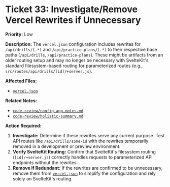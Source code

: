 # Ticket 33: Investigate/Remove Vercel Rewrites if Unnecessary

**Priority:** Low

**Description:** The `vercel.json` configuration includes rewrites for `/api/drills/(.*)` and `/api/practice-plans/(.*)` to their respective base paths (`/api/drills`, `/api/practice-plans`). These might be artifacts from an older routing setup and may no longer be necessary with SvelteKit's standard filesystem-based routing for parameterized routes (e.g., `src/routes/api/drills/[id]/+server.js`).

**Affected Files:**

- [`vercel.json`](vercel.json)

**Related Notes:**

- [`code-review/config-app-notes.md`](code-review/config-app-notes.md)
- [`code-review/holistic-summary.md`](code-review/holistic-summary.md)

**Action Required:**

1.  **Investigate:** Determine if these rewrites serve any current purpose. Test API routes like `/api/drills/some-id` with the rewrites temporarily removed in a development or preview environment.
2.  **Verify SvelteKit Routing:** Confirm that SvelteKit's filesystem routing (`[id]/+server.js`) correctly handles requests to parameterized API endpoints without the rewrites.
3.  **Remove if Redundant:** If the rewrites are confirmed to be unnecessary, remove them from [`vercel.json`](vercel.json) to simplify the configuration and rely solely on SvelteKit's routing.
